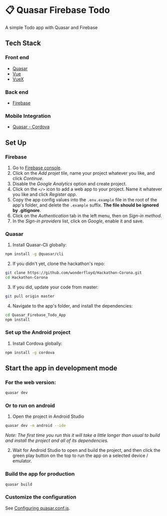 # 📋 Quasar Firebase Todo

A simple Todo app with Quasar and Firebase

## Tech Stack
### Front end
- [Quasar](https://quasar.dev/)
- [Vue](https://vuejs.org/)
- [VueX](https://vuex.vuejs.org/)

### Back end
- [Firebase](https://firebase.google.com/)

### Mobile Integration
- [Quasar - Cordova](https://quasar.dev/quasar-cli/developing-cordova-apps/introduction)

## Set Up
### Firebase
1. Go to [Firebase console](https://console.firebase.google.com/).
2. Click on the _Add projet_ tile, name your project whatever you like, and click _Continue_.
3. Disable the _Google Analytics_ option and create project.
4. Click on the `</>` icon to add a web app to your project. Name it whatever you like and click _Register app_.
5. Copy the app config values into the `.env.example` file in the root of the app's folder, and delete the `.example` suffix. __The file should be ignored by .gitignore__.
6. Click on the _Authentication_ tab in the left menu, then on _Sign-in method_.
7. In the _Sign-in providers_ list, click on _Google_, enable it and save.

### Quasar
1. Install Quasar-Cli globally:
```bash
npm install -g @quasar/cli
```

2. If you didn't yet, clone the hackathon's repo:
```bash
git clone https://github.com/wonderfloyd/Hackathon-Corona.git
cd Hackathon-Corona
```

3. If you did, update your code from master:
```bash
git pull origin master
```

4. Navigate to the app's folder, and install the dependencies:
```bash
cd Quasar_Firebase_Todo_App
npm install
```

### Set up the Android project
1. Install Cordova globally:
```bash
npm install -g cordova
```

## Start the app in development mode
### For the web version:
```bash
quasar dev
```

### Or to run on android
1. Open the project in Android Studio
```bash
quasar dev -m android --ide
```
_Note: The first time you run this it will take a little longer than usual to build and install the project and all of its dependencies._

2. Wait for Android Studio to open and build the project, and then click the green play button on the top to run the app on a selected device / emulator.

### Build the app for production
```bash
quasar build
```

### Customize the configuration
See [Configuring quasar.conf.js](https://quasar.dev/quasar-cli/quasar-conf-js).
